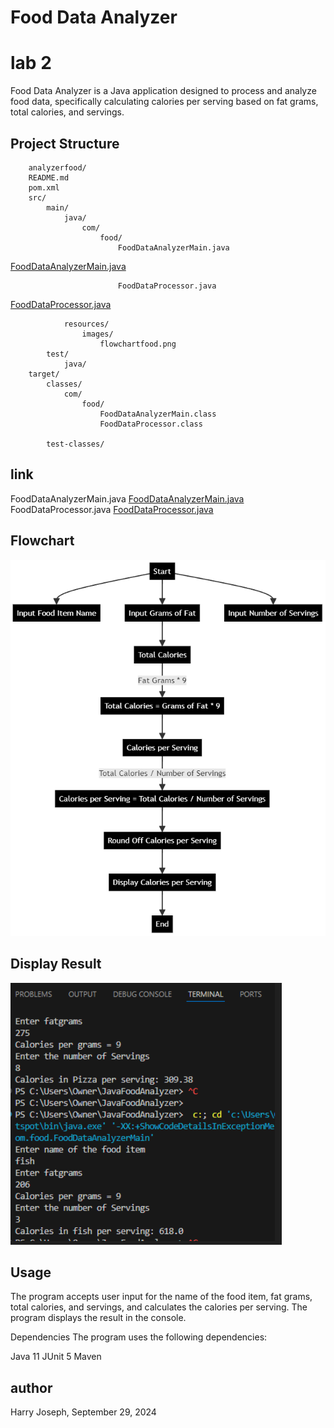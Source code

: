 # Food Data Analyzer

# lab 2
Food Data Analyzer is a Java application designed to process and analyze food data, specifically calculating calories per serving based on fat grams, total calories, and servings.

## Project Structure
        analyzerfood/
        README.md
        pom.xml
        src/
            main/
                java/
                    com/
                        food/
                            FoodDataAnalyzerMain.java
[FoodDataAnalyzerMain.java](https://github.com/hjoseph777/JavaFoodAnalyzer/blob/main/analyzerfood/src/main/java/com/food/FoodDataAnalyzerMain.java)

                            FoodDataProcessor.java
[FoodDataProcessor.java](https://github.com/hjoseph777/JavaFoodAnalyzer/blob/main/analyzerfood/src/main/java/com/food/FoodDataProcessor.java)
                            
                resources/
                    images/
                        flowchartfood.png
            test/
                java/
        target/
            classes/
                com/
                    food/
                        FoodDataAnalyzerMain.class
                        FoodDataProcessor.class
                        
            test-classes/

## link

FoodDataAnalyzerMain.java
[FoodDataAnalyzerMain.java](https://github.com/hjoseph777/JavaFoodAnalyzer/blob/main/analyzerfood/src/main/java/com/food/FoodDataAnalyzerMain.java)
FoodDataProcessor.java
[FoodDataProcessor.java](https://github.com/hjoseph777/JavaFoodAnalyzer/blob/main/analyzerfood/src/main/java/com/food/FoodDataProcessor.java)


## Flowchart

![Flowchart](https://github.com/hjoseph777/JavaFoodAnalyzer/raw/main/analyzerfood/src/main/resources/images/flowchartfood.png)


 ## Display Result
 ![Display Result](https://github.com/hjoseph777/JavaFoodAnalyzer/raw/main/analyzerfood/src/main/resources/images/displaydata.png)


## Usage

The program accepts user input for the name of the food item, fat grams, total calories, and servings, and calculates the calories per serving. The program displays the result in the console.

Dependencies
The program uses the following dependencies:

Java 11
JUnit 5
Maven

## author
Harry Joseph, September 29, 2024
